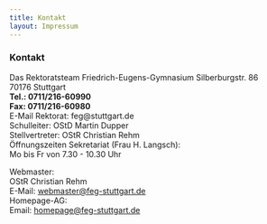 ```yaml
---
title: Kontakt
layout: Impressum
---
```



<h3>Kontakt</h3>

  <p>Das Rektoratsteam Friedrich-Eugens-Gymnasium
    Silberburgstr. 86<br>
    70176 Stuttgart<br>
    <b><i class="fa fa-phone"></i> Tel.: 0711/216-60990</b><br>
    <b><i class="fa fa-phone"></i> Fax: 0711/216-60980</b><br>
    E-Mail Rektorat: feg@stuttgart.de<br>
    Schulleiter: OStD Martin Dupper<br>
    Stellvertreter: OStR Christian Rehm<br>
    Öffnungszeiten Sekretariat (Frau H. Langsch):<br>
    Mo bis Fr von 7.30 - 10.30 Uhr</p>
    
  <p>Webmaster:<br>
    OStR Christian Rehm<br>
    <i class="fa fa-envelope"></i> E-Mail: <a href="webmaster@feg-stuttgart.de">webmaster@feg-stuttgart.de</a><br>
    Homepage-AG:<br>
    <i class="fa fa-envelope"></i> Email: <a href="homepage@feg-stuttgart.de">homepage@feg-stuttgart.de</a></p>
